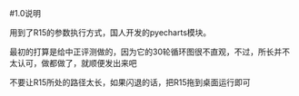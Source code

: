 #1.0说明

用到了R15的参数执行方式，国人开发的pyecharts模块。

最初的打算是给中正评测做的，因为它的30轮循环图很不直观，不过，所长并不太认可，做都做了，就顺便发出来吧

不要让R15所处的路径太长，如果闪退的话，把R15拖到桌面运行即可
